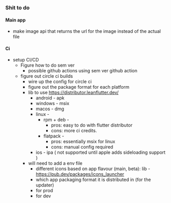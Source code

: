 ### Shit to do

#### Main app
* make image api that returns the url for the image instead of the actual file

#### Ci
* setup CI/CD
  * Figure how to do sem ver 
    * possible github actions using sem ver github action
  * figure out circle ci builds 
    * wire up the config for circle ci
    * figure out the package format for each platform
    * lib to use https://distributor.leanflutter.dev/
      * android - apk
      * windows - msix
      * macos - dmg
      * linux - 
        * rpm + deb - 
          * pros: easy to do with flutter distributor
          * cons: more ci credits.
        * flatpack - 
          * pros: essentially msix for linux
          * cons: manual config required
      * ios - ipa ( not supported until apple adds sideloading support )
    * will need to add a env file 
      * different icons based on app flavour (main, beta): lib - https://pub.dev/packages/icons_launcher
      * which app packaging format it is distributed in (for the updater)
      * for prod
      * for dev

